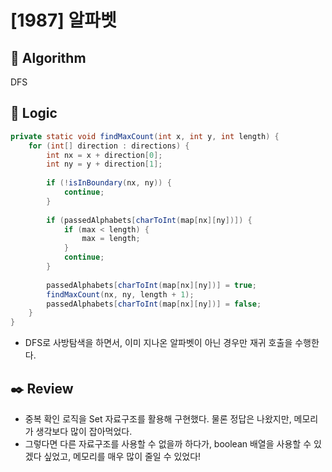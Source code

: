 # [1987] 알파벳

## :pushpin: **Algorithm**

DFS

## :round_pushpin: **Logic**

```java
private static void findMaxCount(int x, int y, int length) {
    for (int[] direction : directions) {
        int nx = x + direction[0];
        int ny = y + direction[1];
        
        if (!isInBoundary(nx, ny)) {
            continue;
        }
        
        if (passedAlphabets[charToInt(map[nx][ny])]) {
            if (max < length) {
                max = length;
            }
            continue;
        }
        
        passedAlphabets[charToInt(map[nx][ny])] = true;
        findMaxCount(nx, ny, length + 1);
        passedAlphabets[charToInt(map[nx][ny])] = false;
    }
}
```

- DFS로 사방탐색을 하면서, 이미 지나온 알파벳이 아닌 경우만 재귀 호출을 수행한다.

## :black_nib: **Review**
- 중복 확인 로직을 Set 자료구조를 활용해 구현했다. 물론 정답은 나왔지만, 메모리가 생각보다 많이 잡아먹었다.
- 그렇다면 다른 자료구조를 사용할 수 없을까 하다가, boolean 배열을 사용할 수 있겠다 싶었고, 메모리를 매우 많이 줄일 수 있었다!